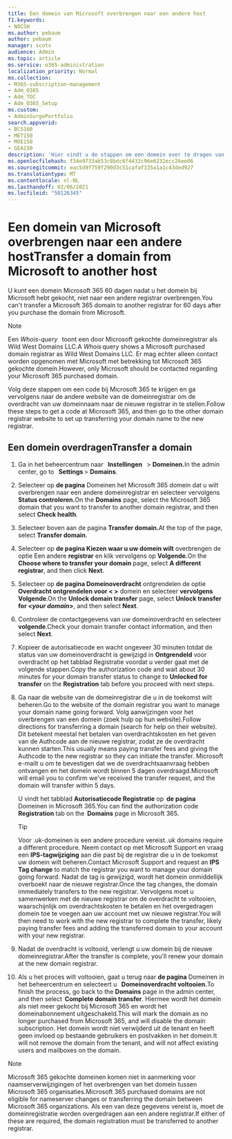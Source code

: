```yaml
---
title: Een domein van Microsoft overbrengen naar een andere host
f1.keywords:
- NOCSH
ms.author: pebaum
author: pebaum
manager: scotv
audience: Admin
ms.topic: article
ms.service: o365-administration
localization_priority: Normal
ms.collection:
- M365-subscription-management
- Adm_O365
- Adm_TOC
- Adm_O365_Setup
ms.custom:
- AdminSurgePortfolio
search.appverid:
- BCS160
- MET150
- MOE150
- GEA150
description: 'Hier vindt u de stappen om een domein over te dragen van Microsoft naar een andere registrar. '
ms.openlocfilehash: f34e9733ab53c8bdc6f4432c96e6232ecc26ee06
ms.sourcegitcommit: eac5d9f759f290d3c51cafaf335a1a1c43ded927
ms.translationtype: MT
ms.contentlocale: nl-NL
ms.lasthandoff: 02/06/2021
ms.locfileid: "50126345"
---
```

# <a name="transfer-a-domain-from-microsoft-to-another-host"></a><span data-ttu-id="61eeb-103">Een domein van Microsoft overbrengen naar een andere host</span><span class="sxs-lookup"><span data-stu-id="61eeb-103">Transfer a domain from Microsoft to another host</span></span>

<span data-ttu-id="61eeb-104">U kunt een domein Microsoft 365 60 dagen nadat u het domein bij Microsoft hebt gekocht, niet naar een andere registrar overbrengen.</span><span class="sxs-lookup"><span data-stu-id="61eeb-104">You can't transfer a Microsoft 365 domain to another registrar for 60 days after you purchase the domain from Microsoft.</span></span>

> [!NOTE]
> <span data-ttu-id="61eeb-105">Een _Whois-query_   toont een door Microsoft gekochte domeinregistrar als Wild West Domains LLC.</span><span class="sxs-lookup"><span data-stu-id="61eeb-105">A _Whois_ query shows a Microsoft purchased domain registrar as Wild West Domains LLC.</span></span> <span data-ttu-id="61eeb-106">Er mag echter alleen contact worden opgenomen met Microsoft met betrekking tot Microsoft 365 gekochte domein.</span><span class="sxs-lookup"><span data-stu-id="61eeb-106">However, only Microsoft should be contacted regarding your Microsoft 365 purchased domain.</span></span>

<span data-ttu-id="61eeb-107">Volg deze stappen om een code bij Microsoft 365 te krijgen en ga vervolgens naar de andere website van de domeinregistrar om de overdracht van uw domeinnaam naar de nieuwe registrar in te stellen.</span><span class="sxs-lookup"><span data-stu-id="61eeb-107">Follow these steps to get a code at Microsoft 365, and then go to the other domain registrar website to set up transferring your domain name to the new registrar.</span></span>

## <a name="transfer-a-domain"></a><span data-ttu-id="61eeb-108">Een domein overdragen</span><span class="sxs-lookup"><span data-stu-id="61eeb-108">Transfer a domain</span></span>

1. <span data-ttu-id="61eeb-109">Ga in het beheercentrum naar   **Instellingen**   >  **Domeinen.**</span><span class="sxs-lookup"><span data-stu-id="61eeb-109">In the admin center, go to   **Settings** > **Domains**.</span></span>

2. <span data-ttu-id="61eeb-110">Selecteer op **de pagina** Domeinen het Microsoft 365 domein dat u wilt overbrengen naar een andere domeinregistrar en selecteer vervolgens **Status controleren.**</span><span class="sxs-lookup"><span data-stu-id="61eeb-110">On the **Domains** page, select the Microsoft 365 domain that you want to transfer to another domain registrar, and then select **Check health**.</span></span>

3. <span data-ttu-id="61eeb-111">Selecteer boven aan de pagina **Transfer domain.**</span><span class="sxs-lookup"><span data-stu-id="61eeb-111">At the top of the page, select **Transfer domain**.</span></span>

4. <span data-ttu-id="61eeb-112">Selecteer op **de pagina Kiezen waar u uw domein wilt** overbrengen de optie Een andere **registrar** en klik vervolgens op **Volgende.**</span><span class="sxs-lookup"><span data-stu-id="61eeb-112">On the **Choose where to transfer your domain** page, select **A different registrar**, and then click **Next**.</span></span>

5. <span data-ttu-id="61eeb-113">Selecteer op **de pagina Domeinoverdracht** ontgrendelen de optie **Overdracht ontgrendelen voor < >** domein en selecteer **vervolgens Volgende**.</span><span class="sxs-lookup"><span data-stu-id="61eeb-113">On the **Unlock domain transfer** page, select **Unlock transfer for <_your domain_>**, and then select **Next**.</span></span>

6. <span data-ttu-id="61eeb-114">Controleer de contactgegevens van uw domeinoverdracht en selecteer **volgende**.</span><span class="sxs-lookup"><span data-stu-id="61eeb-114">Check your domain transfer contact information, and then select **Next**.</span></span>

7. <span data-ttu-id="61eeb-115">Kopieer de autorisatiecode en wacht ongeveer 30 minuten totdat de  status van uw domeinoverdracht is gewijzigd in **Ontgrendeld** voor overdracht op het tabblad Registratie voordat u verder gaat met de volgende stappen.</span><span class="sxs-lookup"><span data-stu-id="61eeb-115">Copy the authorization code and wait about 30 minutes for your domain transfer status to change to **Unlocked for transfer** on the **Registration** tab before you proceed with next steps.</span></span>

8. <span data-ttu-id="61eeb-116">Ga naar de website van de domeinregistrar die u in de toekomst wilt beheren.</span><span class="sxs-lookup"><span data-stu-id="61eeb-116">Go to the website of the domain registrar you want to manage your domain name going forward.</span></span> <span data-ttu-id="61eeb-117">Volg aanwijzingen voor het overbrengen van een domein (zoek hulp op hun website).</span><span class="sxs-lookup"><span data-stu-id="61eeb-117">Follow directions for transferring a domain (search for help on their website).</span></span> <span data-ttu-id="61eeb-118">Dit betekent meestal het betalen van overdrachtskosten en het geven van de Authcode aan de nieuwe registrar, zodat ze de overdracht kunnen starten.</span><span class="sxs-lookup"><span data-stu-id="61eeb-118">This usually means paying transfer fees and giving the Authcode to the new registrar so they can initiate the transfer.</span></span> <span data-ttu-id="61eeb-119">Microsoft e-mailt u om te bevestigen dat we de overdrachtsaanvraag hebben ontvangen en het domein wordt binnen 5 dagen overdraagd.</span><span class="sxs-lookup"><span data-stu-id="61eeb-119">Microsoft will email you to confirm we’ve received the transfer request, and the domain will transfer within 5 days.</span></span>

    <span data-ttu-id="61eeb-120">U vindt het tabblad **Autorisatiecode Registratie** op  **de pagina** Domeinen in Microsoft 365.</span><span class="sxs-lookup"><span data-stu-id="61eeb-120">You can find the authorization code **Registration** tab on the  **Domains** page in Microsoft 365.</span></span>
    
    > [!TIP]
    > <span data-ttu-id="61eeb-121">Voor .uk-domeinen is een andere procedure vereist.</span><span class="sxs-lookup"><span data-stu-id="61eeb-121">.uk domains require a different procedure.</span></span> <span data-ttu-id="61eeb-122">Neem contact op met Microsoft Support en vraag een **IPS-tagwijziging** aan die past bij de registrar die u in de toekomst uw domein wilt beheren.</span><span class="sxs-lookup"><span data-stu-id="61eeb-122">Contact Microsoft Support and request an **IPS Tag change** to match the registrar you want to manage your domain going forward.</span></span> <span data-ttu-id="61eeb-123">Nadat de tag is gewijzigd, wordt het domein onmiddellijk overboekt naar de nieuwe registrar.</span><span class="sxs-lookup"><span data-stu-id="61eeb-123">Once the tag changes, the domain immediately transfers to the new registrar.</span></span> <span data-ttu-id="61eeb-124">Vervolgens moet u samenwerken met de nieuwe registrar om de overdracht te voltooien, waarschijnlijk om overdrachtskosten te betalen en het overgedragen domein toe te voegen aan uw account met uw nieuwe registrar.</span><span class="sxs-lookup"><span data-stu-id="61eeb-124">You will then need to work with the new registrar to complete the transfer, likely paying transfer fees and adding the transferred domain to your account with your new registrar.</span></span>

9. <span data-ttu-id="61eeb-125">Nadat de overdracht is voltooid, verlengt u uw domein bij de nieuwe domeinregistrar.</span><span class="sxs-lookup"><span data-stu-id="61eeb-125">After the transfer is complete, you'll renew your domain at the new domain registrar.</span></span>

10. <span data-ttu-id="61eeb-126">Als u het proces wilt voltooien, gaat u terug naar **de pagina** Domeinen in het beheercentrum en selecteert u   **Domeinoverdracht voltooien.**</span><span class="sxs-lookup"><span data-stu-id="61eeb-126">To finish the process, go back to the **Domains** page in the admin center, and then select  **Complete domain transfer**.</span></span> <span data-ttu-id="61eeb-127">Hiermee wordt het domein als niet meer gekocht bij Microsoft 365 en wordt het domeinabonnement uitgeschakeld.</span><span class="sxs-lookup"><span data-stu-id="61eeb-127">This will mark the domain as no longer purchased from Microsoft 365, and will disable the domain subscription.</span></span> <span data-ttu-id="61eeb-128">Het domein wordt niet verwijderd uit de tenant en heeft geen invloed op bestaande gebruikers en postvakken in het domein.</span><span class="sxs-lookup"><span data-stu-id="61eeb-128">It will not remove the domain from the tenant, and will not affect existing users and mailboxes on the domain.</span></span>

> [!NOTE]
> <span data-ttu-id="61eeb-129">Microsoft 365 gekochte domeinen komen niet in aanmerking voor naamserverwijzigingen of het overbrengen van het domein tussen Microsoft 365 organisaties.</span><span class="sxs-lookup"><span data-stu-id="61eeb-129">Microsoft 365 purchased domains are not eligible for nameserver changes or transferring the domain between Microsoft 365 organizations.</span></span> <span data-ttu-id="61eeb-130">Als een van deze gegevens vereist is, moet de domeinregistratie worden overgedragen aan een andere registrar.</span><span class="sxs-lookup"><span data-stu-id="61eeb-130">If either of these are required, the domain registration must be transferred to another registrar.</span></span>
